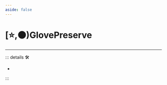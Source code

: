 ```yaml
---
aside: false
---
```

# [⭐,🟠)<labor>Glove</labor><motor>Preserve</motor>

---

<!-- =================================================== -->
<!-- =================================================== -->
<!-- =================================================== -->
<!-- =================================================== -->
<!-- =================================================== -->
::: details 🛠

-

:::
